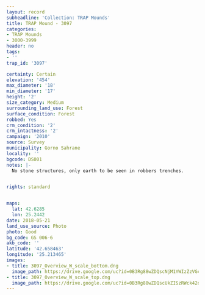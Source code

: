 ```yaml
---
layout: record
subheadline: 'Collection: TRAP Mounds'
title: TRAP Mound - 3097
categories:
- TRAP Mounds
- 3000-3999
header: no
tags:
- ''
trap_id: '3097'

certainty: Certain
elevation: '454'
max_diameter: '18'
min_diameter: '17'
height: '2'
size_category: Medium
surrounding_land_use: Forest
surface_condition: Forest
robbed: Yes
crm_condition: '2'
crm_intactness: '2'
campaign: '2010'
source: Survey
municipality: Gorno Sahrane
locality: ''
bgcode: DS001
notes: |-
  No stone structures, only earth to be seen in robbers trenches.


rights: standard


maps:
  lat: 42.6285
  lon: 25.2442
date: 2018-05-21
land_use_source: Photo
photo: Good
bg_code: GS 006-6
akb_code: ''
latitude: '42.658463'
longitude: '25.213465'
images:
- title: 3097_Overview_W_scale_bottom.dng
  image_path: https://drive.google.com/uc?id=0B3Rg88wZDQscNjM1YWIzZzVGczg
- title: 3097_Overview_W_scale_top.dng
  image_path: https://drive.google.com/uc?id=0B3Rg88wZDQscUkZISzRWck42dms
---
```

